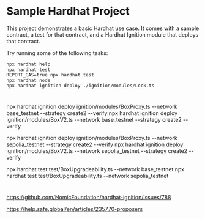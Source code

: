 # Sample Hardhat Project

This project demonstrates a basic Hardhat use case. It comes with a sample contract, a test for that contract, and a Hardhat Ignition module that deploys that contract.

Try running some of the following tasks:

```shell
npx hardhat help
npx hardhat test
REPORT_GAS=true npx hardhat test
npx hardhat node
npx hardhat ignition deploy ./ignition/modules/Lock.ts
```

#

<!-- BASE DEPLOY -->

npx hardhat ignition deploy ignition/modules/BoxProxy.ts --network base_testnet --strategy create2 --verify
npx hardhat ignition deploy ignition/modules/BoxV2.ts --network base_testnet --strategy create2 --verify

<!-- SEPOLIA DEPLOY -->

npx hardhat ignition deploy ignition/modules/BoxProxy.ts --network sepolia_testnet --strategy create2 --verify
npx hardhat ignition deploy ignition/modules/BoxV2.ts --network sepolia_testnet --strategy create2 --verify

npx hardhat test test/BoxUpgradeability.ts --network base_testnet
npx hardhat test test/BoxUpgradeability.ts --network sepolia_testnet

#

https://github.com/NomicFoundation/hardhat-ignition/issues/788

https://help.safe.global/en/articles/235770-proposers
